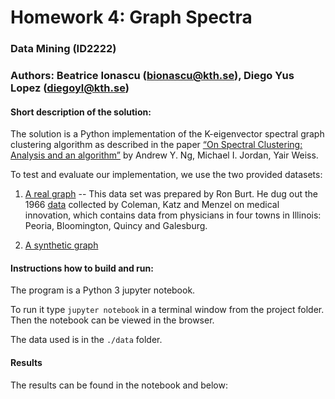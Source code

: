 # Homework 4: Graph Spectra

### Data Mining (ID2222)
### Authors: Beatrice Ionascu (bionascu@kth.se), Diego Yus Lopez (diegoyl@kth.se)

#### Short description of the solution:

The solution is a Python implementation of the K-eigenvector spectral graph 
clustering algorithm as described in the paper [“On Spectral Clustering: 
Analysis and an algorithm”](http://ai.stanford.edu/~ang/papers/nips01-spectral.pdf)
by Andrew Y. Ng, Michael I. Jordan, Yair Weiss. 


To test and evaluate our implementation, we use the two provided datasets:
 1. [A real graph](https://kth.instructure.com/courses/3688/files/573878) -- This data set was prepared by Ron Burt. 
 He dug out the 1966 [data](http://moreno.ss.uci.edu/data.html#ckm) collected 
 by Coleman, Katz and Menzel on medical innovation, which contains data from 
 physicians in four towns in Illinois: Peoria, Bloomington, Quincy and Galesburg.

 2. [A synthetic graph](https://kth.instructure.com/courses/3688/files/573879)


#### Instructions how to build and run:
The program is a Python 3 jupyter notebook.

To run it type `jupyter notebook` in a terminal window from the project folder.
Then the notebook can be viewed in the browser.

The data used is in the `./data` folder.

#### Results
The results can be found in the notebook and below: